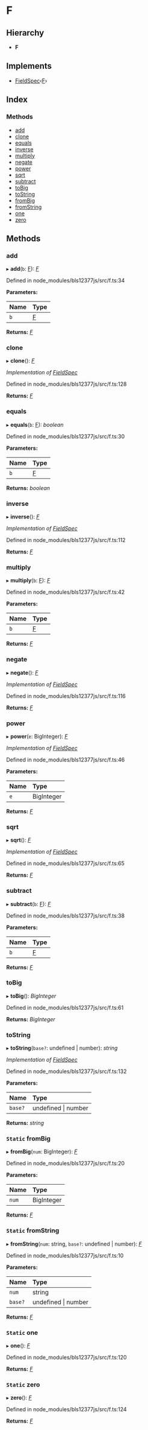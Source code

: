 # F

## Hierarchy

* **F**

## Implements

* [FieldSpec]()‹[F]()›

## Index

### Methods

* [add]()
* [clone]()
* [equals]()
* [inverse]()
* [multiply]()
* [negate]()
* [power]()
* [sqrt]()
* [subtract]()
* [toBig]()
* [toString]()
* [fromBig]()
* [fromString]()
* [one]()
* [zero]()

## Methods

### add

▸ **add**\(`b`: [F]()\): [_F_]()

Defined in node\_modules/bls12377js/src/f.ts:34

**Parameters:**

| Name | Type |
| :--- | :--- |
| `b` | [F]() |

**Returns:** [_F_]()

### clone

▸ **clone**\(\): [_F_]()

_Implementation of_ [_FieldSpec_]()

Defined in node\_modules/bls12377js/src/f.ts:128

**Returns:** [_F_]()

### equals

▸ **equals**\(`b`: [F]()\): _boolean_

Defined in node\_modules/bls12377js/src/f.ts:30

**Parameters:**

| Name | Type |
| :--- | :--- |
| `b` | [F]() |

**Returns:** _boolean_

### inverse

▸ **inverse**\(\): [_F_]()

_Implementation of_ [_FieldSpec_]()

Defined in node\_modules/bls12377js/src/f.ts:112

**Returns:** [_F_]()

### multiply

▸ **multiply**\(`b`: [F]()\): [_F_]()

Defined in node\_modules/bls12377js/src/f.ts:42

**Parameters:**

| Name | Type |
| :--- | :--- |
| `b` | [F]() |

**Returns:** [_F_]()

### negate

▸ **negate**\(\): [_F_]()

_Implementation of_ [_FieldSpec_]()

Defined in node\_modules/bls12377js/src/f.ts:116

**Returns:** [_F_]()

### power

▸ **power**\(`e`: BigInteger\): [_F_]()

_Implementation of_ [_FieldSpec_]()

Defined in node\_modules/bls12377js/src/f.ts:46

**Parameters:**

| Name | Type |
| :--- | :--- |
| `e` | BigInteger |

**Returns:** [_F_]()

### sqrt

▸ **sqrt**\(\): [_F_]()

_Implementation of_ [_FieldSpec_]()

Defined in node\_modules/bls12377js/src/f.ts:65

**Returns:** [_F_]()

### subtract

▸ **subtract**\(`b`: [F]()\): [_F_]()

Defined in node\_modules/bls12377js/src/f.ts:38

**Parameters:**

| Name | Type |
| :--- | :--- |
| `b` | [F]() |

**Returns:** [_F_]()

### toBig

▸ **toBig**\(\): _BigInteger_

Defined in node\_modules/bls12377js/src/f.ts:61

**Returns:** _BigInteger_

### toString

▸ **toString**\(`base?`: undefined \| number\): _string_

_Implementation of_ [_FieldSpec_]()

Defined in node\_modules/bls12377js/src/f.ts:132

**Parameters:**

| Name | Type |
| :--- | :--- |
| `base?` | undefined \| number |

**Returns:** _string_

### `Static` fromBig

▸ **fromBig**\(`num`: BigInteger\): [_F_]()

Defined in node\_modules/bls12377js/src/f.ts:20

**Parameters:**

| Name | Type |
| :--- | :--- |
| `num` | BigInteger |

**Returns:** [_F_]()

### `Static` fromString

▸ **fromString**\(`num`: string, `base?`: undefined \| number\): [_F_]()

Defined in node\_modules/bls12377js/src/f.ts:10

**Parameters:**

| Name | Type |
| :--- | :--- |
| `num` | string |
| `base?` | undefined \| number |

**Returns:** [_F_]()

### `Static` one

▸ **one**\(\): [_F_]()

Defined in node\_modules/bls12377js/src/f.ts:120

**Returns:** [_F_]()

### `Static` zero

▸ **zero**\(\): [_F_]()

Defined in node\_modules/bls12377js/src/f.ts:124

**Returns:** [_F_]()

